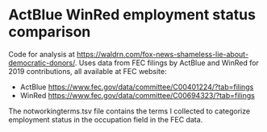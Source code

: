 # ActBlue WinRed employment status comparison

Code for analysis at https://waldrn.com/fox-news-shameless-lie-about-democratic-donors/. Uses data from FEC filings by ActBlue and WinRed for 2019 contributions, all available at FEC website: 

 * ActBlue https://www.fec.gov/data/committee/C00401224/?tab=filings
 * WinRed https://www.fec.gov/data/committee/C00694323/?tab=filings
 
 The notworkingterms.tsv file contains the terms I collected to categorize employment status in the occupation field in the FEC data.
